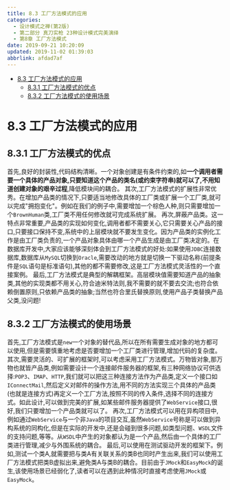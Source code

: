 ```yaml
---
title: 8.3 工厂方法模式的应用
categories: 
  - 设计模式之禅(第2版)
  - 第二部分 真刀实枪 23种设计模式完美演绎
  - 第8章 工厂方法模式
date: 2019-09-21 10:20:09
updated: 2019-11-02 01:39:03
abbrlink: afdad7af
---
```

- [8.3 工厂方法模式的应用](/ReadingNotes/afdad7af/#8-3-工厂方法模式的应用)
    - [8.3.1 工厂方法模式的优点](/ReadingNotes/afdad7af/#8-3-1-工厂方法模式的优点)
    - [8.3.2 工厂方法模式的使用场景](/ReadingNotes/afdad7af/#8-3-2-工厂方法模式的使用场景)

<!--more-->
<script src="https://cdn.bootcss.com/jquery/3.4.0/jquery.slim.min.js"></script>
<script>$(document).ready(function () {$(".post-body > ul:nth-child(1)").hide();});</script>

<!--end-->
# 8.3 工厂方法模式的应用 #
## 8.3.1 工厂方法模式的优点 ##
首先,良好的封装性,代码结构清晰。一个对象创建是有条件约束的,如**一个调用者需要一个具体的产品对象,只要知道这个产品的类名(或约束字符串)就可以了,不用知道创建对象的艰辛过程**,降低模块间的耦合。
其次,工厂方法模式的扩展性非常优秀。在增加产品类的情况下,只要适当地修改具体的工厂类或扩展一个工厂类,就可以完成"拥抱变化"。例如在我们的例子中,需要增加一个棕色人种,则只需要增加一个`BrownHuman`类,工厂类不用任何修改就可完成系统扩展。
再次,屏蔽产品类。这一特点非常重要,产品类的实现如何变化,调用者都不需要关心,它只需要关心产品的接口,只要接口保持不变,系统中的上层模块就不要发生变化。因为产品类的实例化工作是由工厂类负责的,一个产品对象具体由哪一个产品生成是由工厂类决定的。在数据库开发中,大家应该能够深刻体会到工厂方法模式的好处:如果使用`JDBC`连接数据库,数据库从`MySQL`切换到`Oracle`,需要改动的地方就是切换一下驱动名称(前提条件是`SQL`语句是标准语句),其他的都不需要修改,这是工厂方法模式灵活性的一个直接案例。
最后,工厂方法模式是典型的解耦框架。高层模块值需要知道产品的抽象类,其他的实现类都不用关心,符合迪米特法则,我不需要的就不要去交流;也符合依赖倒置原则,只依赖产品类的抽象;当然也符合里氏替换原则,使用产品子类替换产品父类,没问题!
## 8.3.2 工厂方法模式的使用场景 ##
首先,工厂方法模式是`new`一个对象的替代品,所以在所有需要生成对象的地方都可以使用,但是需要慎重地考虑是否要增加一个工厂类进行管理,增加代码的复杂度。
其次,需要灵活的、可扩展的框架时,可以考虑采用工厂方法模式。万物皆对象,那万物也就皆产品类,例如需要设计一个连接邮件服务器的框架,有三种网络协议可供选择:`POP3`、`IMAP`、`HTTP`,我们就可以把这三种连接方法作为产品类,定义一个接口如`IConnectMail`,然后定义对邮件的操作方法,用不同的方法实现三个具体的产品类(也就是连接方式)再定义一个工厂方法,按照不同的传入条件,选择不同的连接方式。如此设计,可以做到完美的扩展,如某些邮件服务器提供了`WebService`接口,很好,我们只要增加一个产品类就可以了。
再次,工厂方法模式可以用在异构项目中,例如通过`WebService`与一个非`Java`的项目交互,虽然`WebService`号称是可以做到异构系统的同构化,但是在实际的开发中,还是会碰到很多问题,如类型问题、`WSDL`文件的支持问题,等等。从`WSDL`中产生的对象都认为是一个产品,然后由一个具体的工厂类进行管理,减少与外围系统的耦合。
最后,可以使用在测试驱动开发的框架下。例如,测试一个类A,就需要把与类A有关联关系的类B也同时产生出来,我们可以使用工厂方法模式把类B虚拟出来,避免类A与类B的耦合。目前由于`JMock`和`EasyMock`的诞生,该使用场景已经弱化了,读者可以在遇到此种情况时直接考虑使用`JMock`或`EasyMock`。


